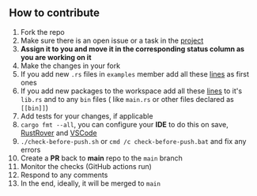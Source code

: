 ## How to contribute

1. Fork the repo
2. Make sure there is an open issue or a task in the [project](https://github.com/users/radumarias/projects/6)
3. **Assign it to you and move it in the corresponding status column as you are working on it**
4. Make the changes in your fork
5. If you add new `.rs` files in `examples` member add all these [lines](https://github.com/radumarias/zeroize-python/blob/main/src/lib.rs#L1-L17) as first ones
6. If you add new packages to the workspace add all these [lines](https://github.com/radumarias/zeroize-python/blob/main/src/lib.rs#L1-L17) to it's `lib.rs`
   and to any `bin` files (
   like `main.rs` or other files declared as `[[bin]]`)
7. Add tests for your changes, if applicable
8. `cargo fmt --all`, you can configure your **IDE** to do this on
   save, [RustRover](https://www.jetbrains.com/help/rust/rustfmt.html)
   and [VSCode](https://code.visualstudio.com/docs/languages/rust#_formatting)
9. `./check-before-push.sh` or `cmd /c check-before-push.bat` and fix any errors
10. Create a **PR** back to **main** repo to the `main` branch
11. Monitor the checks (GitHub actions run)
12. Respond to any comments
13. In the end, ideally, it will be merged to `main`
